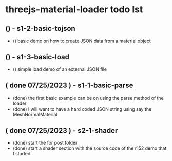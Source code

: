 # threejs-material-loader todo lst

<!-- S1 - BASIC SECTION -->

## () - s1-2-basic-tojson
* () basic demo on how to create JSON data from a material object

## () - s1-3-basic-load
* () simple load demo of an external JSON file

<!-- S2 - SHADER SECTION -->

<!-- S3 - TEXTURES SECTION -->

<!-- SX - OBJECT LOADER SECTION-->

<!-- SX - LOOP SECTION -->

<!-- DONE -->

## ( done 07/25/2023 ) - s1-1-basic-parse
* (done) the first basic example can be on using the parse method of the loader
* (done) I will want to have a hard coded JSON string using say the MeshNormalMaterial

## ( done 07/25/2023 ) - s2-1-shader
* (done) start the for post folder
* (done) start a shader section with the source code of the r152 demo that I started

